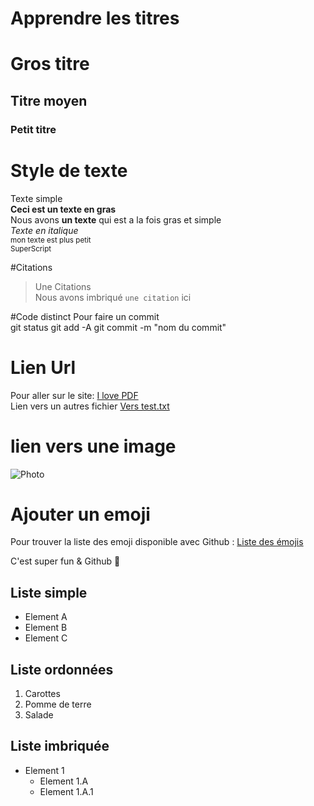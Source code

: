 # Apprendre les titres 
# Gros titre
## Titre moyen
### Petit titre 

# Style de texte 
Texte simple  
**Ceci est un texte en gras**  
Nous avons __un texte__ qui est a la fois gras et simple  
*Texte en italique*  
<sub>mon texte est plus petit </sub>  
<sup>SuperScript</sup>  

#Citations 
>Une Citations  
Nous avons imbriqué `une citation` ici  

#Code distinct 
Pour faire un commit  
git status 
git add -A
git commit -m "nom du commit"  

# Lien Url
Pour aller sur le site: [I love PDF](https://www.ilovepdf.com/fr)  
Lien vers un autres fichier [Vers test.txt](test.txt)  

# lien vers une image 
![Photo](frfr.png)  

# Ajouter un emoji
Pour trouver la liste des emoji disponible avec Github : [Liste des émojis](https://github.com/ikatyang/emoji-cheat-sheet)  

C'est super fun & Github :hugs:  

## Liste simple
* Element A 
* Element B 
* Element C  

## Liste ordonnées
1. Carottes 
2. Pomme de terre 
3. Salade  

## Liste imbriquée
* Element 1     
  * Element 1.A
  * Element 1.A.1  

